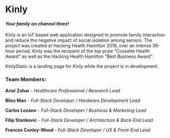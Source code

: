 # Kinly
#### *Your family on channel three!*

Kinly is an IoT based web application designed to promote family interaction and reduce the negative impact of social isolation among seniors. The project was created at Hacking Health Hamilton 2016, over an intense 36-hour period. Kinly was the recipient of the top prize "Cossette Health Award" as well as the Hacking Health Hamilton "Best Business Award".

KinlyStatic is a landing page for Kinly while the project is in development.

### Team Members:

**Ariel Zohar** - *Healthcare Professional / Research Lead*

**Bliss Man** - *Full-Stack Developer / Hardware Development Lead*

**Carlos Lozano** - *Full-Stack Developer / Business & Marketing Lead*

**Filip Stankovic** - *Full-Stack Developer / Architecture & Back-End Lead*

**Frances Conley-Wood** - *Full-Stack Developer / UX & Front-End Lead*
